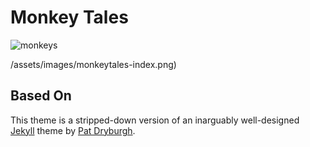 # Monkey Tales

![monkeys](https://bookmonkeys.github.io/monkeytales/assets/images/monkeytales-index.png)

/assets/images/monkeytales-index.png)


## Based On

This theme is a stripped-down version of an inarguably well-designed [Jekyll](http://jekyllrb.com) theme by [Pat Dryburgh](https://patdryburgh.com).
